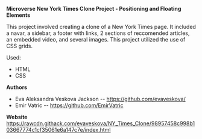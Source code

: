 **Microverse New York Times Clone Project - Positioning and Floating Elements**

This project involved creating a clone of a New York Times page. It included a navar, a sidebar, a footer with links, 2 sections of reccomended articles, an embedded video, and several images.
This project utilized the use of CSS grids.

Used:

- HTML
- CSS

**Authors**

- Eva Aleksandra Veskova Jackson -- https://github.com/evaveskova/
- Emir Vatric -- https://github.com/EmirVatric

**Website**
https://rawcdn.githack.com/evaveskova/NY_Times_Clone/98957458c998b103667774c1cf35061e6a147c7e/index.html
